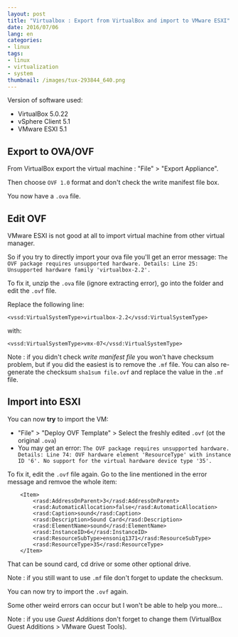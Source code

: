```yaml
---
layout: post
title: "Virtualbox : Export from VirtualBox and import to VMware ESXI"
date: 2016/07/06
lang: en
categories: 
- linux
tags:
- linux
- virtualization
- system
thumbnail: /images/tux-293844_640.png
---
```

Version of software used:
* VirtualBox 5.0.22
* vSphere Client 5.1
* VMware ESXI 5.1

## Export to OVA/OVF

From VirtualBox export the virtual machine : "File" > "Export Appliance".

Then choose `OVF 1.0` format and don't check the write manifest file box.

You now have a `.ova` file.

## Edit OVF

VMware ESXI is not good at all to import virtual machine from other virtual manager.

So if you try to directly import your ova file you'll get an error message: `The OVF package requires unsupported hardware. Details: Line 25: Unsupported hardware family 'virtualbox-2.2'.`

To fix it, unzip the `.ova` file (ignore extracting error), go into the folder and edit the `.ovf` file.

Replace the following line:
```
<vssd:VirtualSystemType>virtualbox-2.2</vssd:VirtualSystemType>
```
with:
```
<vssd:VirtualSystemType>vmx-07</vssd:VirtualSystemType>
```

Note : if you didn't check *write manifest file* you won't have checksum problem, but if you did the easiest is to remove the `.mf` file. You can also re-generate the checksum `sha1sum file.ovf` and replace the value in the `.mf` file.

## Import into ESXI

You can now **try** to import the VM:
* "File" > "Deploy OVF Template" > Select the freshly edited `.ovf` (ot the original `.ova`)
* You may get an error: `The OVF package requires unsupported hardware. Details: Line 74: OVF hardware element 'ResourceType' with instance ID '6'. No support for the virtual hardware device type '35'.`

To fix it, edit the `.ovf` file again. Go to the line mentioned in the error message and remvoe the whole item:
```
    <Item>
        <rasd:AddressOnParent>3</rasd:AddressOnParent>
        <rasd:AutomaticAllocation>false</rasd:AutomaticAllocation>
        <rasd:Caption>sound</rasd:Caption>
        <rasd:Description>Sound Card</rasd:Description>
        <rasd:ElementName>sound</rasd:ElementName>
        <rasd:InstanceID>6</rasd:InstanceID>
        <rasd:ResourceSubType>ensoniq1371</rasd:ResourceSubType>
        <rasd:ResourceType>35</rasd:ResourceType>
    </Item>
```

That can be sound card, cd drive or some other optional drive.

Note : if you still want to use `.mf` file don't forget to update the checksum.

You can now try to import the `.ovf` again.

Some other weird errors can occur but I won't be able to help you more...

Note : if you use *Guest Additions* don't forget to change them (VirtualBox Guest Additions > VMware Guest Tools).
